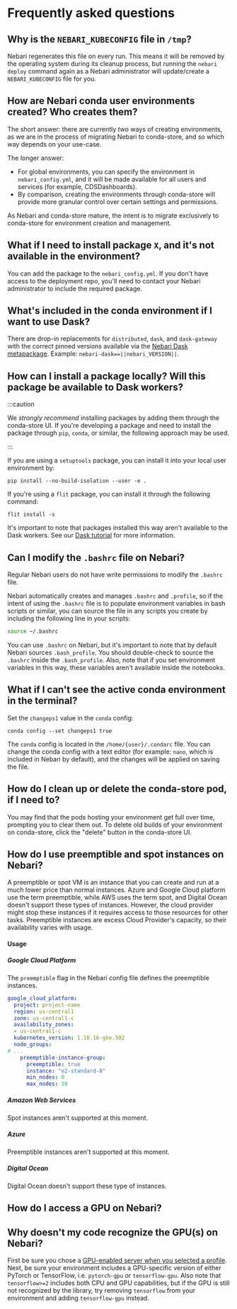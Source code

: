 # Frequently asked questions

## Why is the `NEBARI_KUBECONFIG` file in `/tmp`?

Nebari regenerates this file on every run. This means it will be removed by the operating system during its cleanup process,
but running the `nebari deploy` command again as a Nebari administrator will update/create a `NEBARI_KUBECONFIG` file for you.

## How are Nebari conda user environments created? Who creates them?

The short answer: there are currently _two_ ways of creating environments, as we are in the process of migrating Nebari to conda-store,
and so which way depends on your use-case.

The longer answer:

- For global environments, you can specify the environment in `nebari_config.yml`, and it will be made available for all users and services (for example, CDSDashboards).
- By comparison, creating the environments through conda-store will provide more granular control over certain settings and permissions.

As Nebari and conda-store mature, the intent is to migrate exclusively to conda-store for environment creation and management.

## What if I need to install package `X`, and it's not available in the environment?

You can add the package to the `nebari_config.yml`. If you don't have access to the deployment repo,
you'll need to contact your Nebari administrator to include the required package.

## What's included in the conda environment if I want to use Dask?

<!-- TODO: will need to update the conda-feedstock -->

There are drop-in replacements for `distributed`, `dask`, and `dask-gateway` with the correct pinned versions available via the [Nebari Dask metapackage](https://github.com/conda-forge/nebari-dask-feedstock). Example: `nebari-dask==||nebari_VERSION||`.

## How can I install a package locally? Will this package be available to Dask workers?

:::caution

We _strongly recommend_ installing packages by adding them through the conda-store UI. If you're developing a package and need to install the package through `pip`, `conda`, or similar, the following approach may be used.

:::

If you are using a `setuptools` package, you can install it into your local user environment by:

```shell
pip install --no-build-isolation --user -e .
```

If you're using a `flit` package, you can install it through the following command:

```shell
flit install -s
```

It's important to note that packages installed this way aren't available to the Dask workers. See our [Dask tutorial][dask-tutorial] for more information.

## Can I modify the `.bashrc` file on Nebari?

Regular Nebari users do not have write permissions to modify the `.bashrc` file.

Nebari automatically creates and manages `.bashrc` and `.profile`, so if the intent of using the `.bashrc` file is to populate environment variables in bash scripts or similar, you can source the file in any scripts you create by including the following line in your scripts:

```bash
source ~/.bashrc
```

You can use `.bashrc` on Nebari, but it's important to note that by default Nebari sources `.bash_profile`. You should double-check to source the `.bashrc` inside the `.bash_profile`. Also, note that if you set environment variables in this way, these variables aren't available inside the notebooks.

## What if I can't see the active conda environment in the terminal?

Set the `changeps1` value in the `conda` config:

```shell
conda config --set changeps1 true
```

The `conda` config is located in the `/home/{user}/.condarc` file. You can change the conda config with a text editor (for example: `nano`, which is included in Nebari by default), and the changes will be applied on saving the file.

## How do I clean up or delete the conda-store pod, if I need to?

You may find that the pods hosting your environment get full over time, prompting you to clear them out. To delete old builds of your environment on conda-store, click the "delete" button in the conda-store UI.

## How do I use preemptible and spot instances on Nebari?

A preemptible or spot VM is an instance that you can create and run at a much lower price than normal instances. Azure
and Google Cloud platform use the term preemptible, while AWS uses the term spot, and Digital Ocean doesn't support
these types of instances. However, the cloud provider might stop these instances if it requires access to those
resources for other tasks. Preemptible instances are excess Cloud Provider's capacity, so their availability varies with
usage.

#### Usage

##### Google Cloud Platform

The `preemptible` flag in the Nebari config file defines the preemptible instances.

```yaml
google_cloud_platform:
  project: project-name
  region: us-central1
  zone: us-central1-c
  availability_zones:
  - us-central1-c
  kubernetes_version: 1.18.16-gke.502
  node_groups:
# ...
    preemptible-instance-group:
      preemptible: true
      instance: "e2-standard-8"
      min_nodes: 0
      max_nodes: 10
```

##### Amazon Web Services

Spot instances aren't supported at this moment.

##### Azure

Preemptible instances aren't supported at this moment.

##### Digital Ocean

Digital Ocean doesn't support these type of instances.

## How do I access a GPU on Nebari?
## Why doesn't my code recognize the GPU(s) on Nebari?

First be sure you chose a [GPU-enabled server when you selected a profile][selecting a profile].  Next, be sure your environment includes a GPU-specific version of either PyTorch or TensorFlow, i.e. `pytorch-gpu` or `tensorflow-gpu`.  Also note that `tensorflow>=2` includes both CPU and GPU capabilities, but if the GPU is still not recognized by the library, try removing `tensorflow` from your environment and adding `tensorflow-gpu` instead.

<!-- Internal links  -->

[dask-tutorial]: tutorials/using_dask.md
[selecting a profile]: https://www.nebari.dev/docs/how-tos/login-keycloak#3-selecting-a-profile
